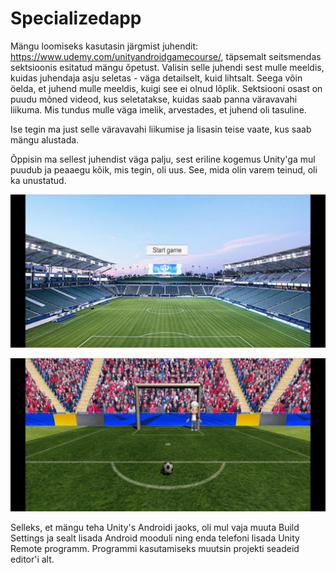 # Specializedapp

Mängu loomiseks kasutasin järgmist juhendit: https://www.udemy.com/unityandroidgamecourse/, täpsemalt seitsmendas sektsioonis esitatud mängu õpetust.
Valisin selle juhendi sest mulle meeldis, kuidas juhendaja asju seletas - väga detailselt, kuid lihtsalt. Seega võin öelda, et juhend mulle meeldis, kuigi see ei olnud lõplik. Sektsiooni osast on puudu mõned videod, kus seletatakse, kuidas saab panna väravavahi liikuma. Mis tundus mulle väga imelik, arvestades, et juhend oli tasuline.

Ise tegin ma just selle väravavahi liikumise ja lisasin teise vaate, kus saab mängu alustada.

Õppisin ma sellest juhendist väga palju, sest eriline kogemus Unity'ga mul puudub ja peaaegu kõik, mis tegin, oli uus. See, mida olin varem teinud, oli ka unustatud.

![start_game_view](start_game_view.jpg)

![game_view](game_view.jpg)

Selleks, et mängu teha Unity's Androidi jaoks, oli mul vaja muuta Build Settings ja sealt lisada Android mooduli ning
 enda telefoni lisada Unity Remote programm. Programmi kasutamiseks muutsin projekti seadeid editor'i alt.